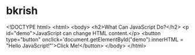 # bkrish
&lt;!DOCTYPE html> &lt;html> &lt;body>  &lt;h2>What Can JavaScript Do?&lt;/h2>  &lt;p id="demo">JavaScript can change HTML content.&lt;/p>  &lt;button type="button" onclick='document.getElementById("demo").innerHTML = "Hello JavaScript!"'>Click Me!&lt;/button>  &lt;/body> &lt;/html>
